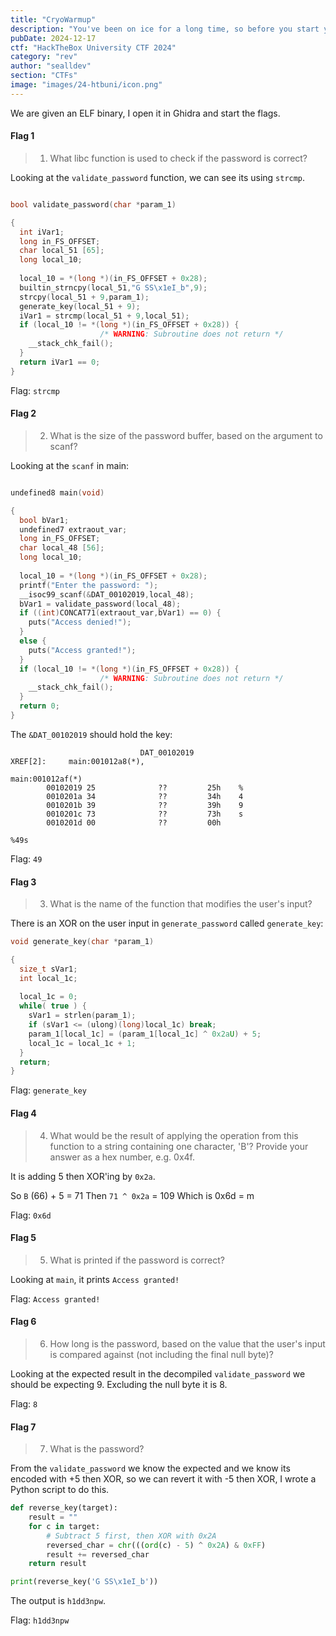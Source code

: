 ```yaml
---
title: "CryoWarmup"
description: "You've been on ice for a long time, so before you start your journey you'll need to defrost and warm up your skills. As luck would have it, you've forgotten the password to your trusty Electro-Safe-o-Matic, where your most prized possessions are. Can you still remember how to crack in?"
pubDate: 2024-12-17
ctf: "HackTheBox University CTF 2024"
category: "rev"
author: "sealldev"
section: "CTFs"
image: "images/24-htbuni/icon.png"
---
```




We are given an ELF binary, I open it in Ghidra and start the flags.

#### Flag 1
> 1. What libc function is used to check if the password is correct?

Looking at the `validate_password` function, we can see its using `strcmp`.

```c

bool validate_password(char *param_1)

{
  int iVar1;
  long in_FS_OFFSET;
  char local_51 [65];
  long local_10;
  
  local_10 = *(long *)(in_FS_OFFSET + 0x28);
  builtin_strncpy(local_51,"G SS\x1eI_b",9);
  strcpy(local_51 + 9,param_1);
  generate_key(local_51 + 9);
  iVar1 = strcmp(local_51 + 9,local_51);
  if (local_10 != *(long *)(in_FS_OFFSET + 0x28)) {
                    /* WARNING: Subroutine does not return */
    __stack_chk_fail();
  }
  return iVar1 == 0;
}
```

Flag: `strcmp`

#### Flag 2
> 2. What is the size of the password buffer, based on the argument to scanf?

Looking at the `scanf` in main:
```c

undefined8 main(void)

{
  bool bVar1;
  undefined7 extraout_var;
  long in_FS_OFFSET;
  char local_48 [56];
  long local_10;
  
  local_10 = *(long *)(in_FS_OFFSET + 0x28);
  printf("Enter the password: ");
  __isoc99_scanf(&DAT_00102019,local_48);
  bVar1 = validate_password(local_48);
  if ((int)CONCAT71(extraout_var,bVar1) == 0) {
    puts("Access denied!");
  }
  else {
    puts("Access granted!");
  }
  if (local_10 != *(long *)(in_FS_OFFSET + 0x28)) {
                    /* WARNING: Subroutine does not return */
    __stack_chk_fail();
  }
  return 0;
}
```

The `&DAT_00102019` should hold the key:
```
                             DAT_00102019                                    XREF[2]:     main:001012a8(*), 
                                                                                          main:001012af(*)  
        00102019 25              ??         25h    %
        0010201a 34              ??         34h    4
        0010201b 39              ??         39h    9
        0010201c 73              ??         73h    s
        0010201d 00              ??         00h
```
`%49s`

Flag: `49`

#### Flag 3
> 3. What is the name of the function that modifies the user's input?

There is an XOR on the user input in `generate_password` called `generate_key`:
```c
void generate_key(char *param_1)

{
  size_t sVar1;
  int local_1c;
  
  local_1c = 0;
  while( true ) {
    sVar1 = strlen(param_1);
    if (sVar1 <= (ulong)(long)local_1c) break;
    param_1[local_1c] = (param_1[local_1c] ^ 0x2aU) + 5;
    local_1c = local_1c + 1;
  }
  return;
}
```

Flag: `generate_key`

#### Flag 4
> 4. What would be the result of applying the operation from this function to a string containing one character, 'B'? Provide your answer as a hex number, e.g. 0x4f.

It is adding 5 then XOR'ing by `0x2a`.

So `B` (66) + 5 = 71
Then `71 ^ 0x2a` = 109
Which is 0x6d = m

Flag: `0x6d`

#### Flag 5
> 5. What is printed if the password is correct?

Looking at `main`, it prints `Access granted!`

Flag: `Access granted!`

#### Flag 6
> 6. How long is the password, based on the value that the user's input is compared against (not including the final null byte)?

Looking at the expected result in the decompiled `validate_password` we should be expecting 9. Excluding the null byte it is 8.

Flag: `8`

#### Flag 7
> 7. What is the password?

From the `validate_password` we know the expected and we know its encoded with +5 then XOR, so we can revert it with -5 then XOR, I wrote a Python script to do this.

```python
def reverse_key(target):
    result = ""
    for c in target:
        # Subtract 5 first, then XOR with 0x2A
        reversed_char = chr(((ord(c) - 5) ^ 0x2A) & 0xFF)
        result += reversed_char
    return result

print(reverse_key('G SS\x1eI_b'))
```

The output is `h1dd3npw`.

Flag: `h1dd3npw`